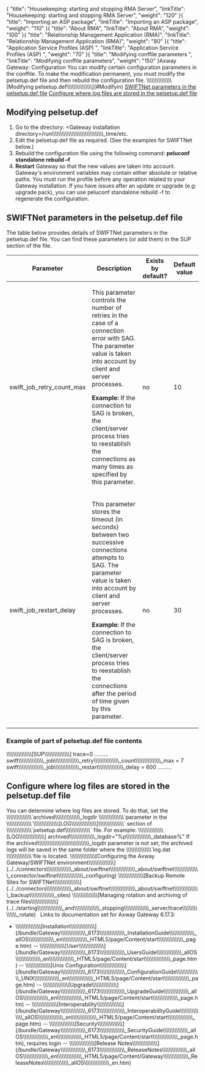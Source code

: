 {
    "title": "Housekeeping: starting and stopping RMA Server",
    "linkTitle": "Housekeeping: starting and stopping RMA Server",
    "weight": "120"
}{
"title": "Importing an ASP package",
"linkTitle": "Importing an ASP package",
"weight": "110"
}{
"title": "About RMA",
"linkTitle": "About RMA",
"weight": "100"
}{
"title": "Relationship Management Application (RMA)",
"linkTitle": "Relationship Management Application (RMA)",
"weight": "80"
}{
"title": "Application Service Profiles (ASP) ",
"linkTitle": "Application Service Profiles (ASP) ",
"weight": "70"
}{
"title": "Modifying conffile parameters ",
"linkTitle": "Modifying conffile parameters",
"weight": "150"
}<span class="mc-variable axway_variables.Component_Long_Name variable">Axway Gateway</span>: Configuration
You can modify certain configuration parameters in the <span class="code">conffile</span>. To make the modification permanent, you must modify the <span class="code">pelsetup.def</span> file and then rebuild the configuration file.
\\\\\\\\\\\\\\\\\\\\\\\\\\\\\\\[Modifying pelsetup.def\\\\\\\\\\\\\\\\\\\\\\\\\\\\\\\](#Modifyin)
<a href="#SWIFTNet" class="MCXref xref">SWIFTNet parameters in the pelsetup.def file</a>
<a href="#Configur" class="MCXref xref">Configure where log files are stored in the pelsetup.def file</a>
<span id="Modifyin"></span>
## Modifying pelsetup.def
1. Go to the directory: <span class="code">&lt;Gateway installation directory>/run\\\\\\\\\\\\\\\\\\\\\\\\\\\\\\\\\\\\\\\\\\\\\\\\\\\\\\\\\\\\\\\_time/etc</span>.
2. Edit the <span class="code">pelsetup.def</span> file as required. (See the examples for SWIFTNet below.)
3. Rebuild the configuration file using the following command:
<span class="code" style="font-weight: bold;">peluconf standalone rebuild –f</span>
4. <span style="font-weight: bold;">Restart</span> Gateway so that the new values are taken into account.
Gateway's environment variables may contain either absolute or relative paths. You must run the profile before any operation related to your Gateway installation.
If you have issues after an update or upgrade (e.g: upgrade pack), you can use peluconf standalone rebuild -f to regenerate the configuration.
<span id="SWIFTNet"></span>
## SWIFTNet parameters in the pelsetup.def file
The table below provides details of SWIFTNet parameters in the <span class="code">pelsetup.def</span> file. You can find these parameters (or add them) in the SUP section of the file.

<table>
         
         
         
         
         
   
   <thead>
      <tr>
<th class="HeadE-Column1-Header1">Parameter         </th>
<th class="HeadE-Column1-Header1">Description         </th>
<th class="HeadE-Column1-Header1">Exists by default?         </th>
<th class="HeadD-Column1-Header1">Default value         </th>
      </tr>
   </thead>
   <tbody>
      <tr>
         <td><p>swift_job_retry_count_max</p>         </td>
         <td><p>This parameter controls the number of retries in the case of a connection error with SAG. The parameter value is taken into account by client and server processes.</p>
<p><span style="font-weight: bold;">Example:</span> If the connection to SAG is broken, the client/server process tries to reestablish the connections as many times as specified by this parameter.</p>         </td>
         <td><p>no</p>         </td>
         <td><p>10</p>         </td>
      </tr>
      <tr>
         <td><p>swift_job_restart_delay</p>         </td>
         <td><p>This parameter stores the timeout (in seconds) between two successive connections attempts to SAG. The parameter value is taken into account by client and server processes.</p>
<p><span style="font-weight: bold;">Example:</span> If the connection to SAG is broken, the client/server process tries to reestablish the connections after the period of time given by this parameter.</p>         </td>
         <td><p>no</p>         </td>
         <td><p>30</p>         </td>
      </tr>
   </tbody>
</table>

### Example of part of pelsetup.def file contents
\\\\\\\\\\\\\\\\\\\\\\\\\\\\\\\[SUP\\\\\\\\\\\\\\\\\\\\\\\\\\\\\\\]
trace=0
………
swift\\\\\\\\\\\\\\\\\\\\\\\\\\\\\\\_job\\\\\\\\\\\\\\\\\\\\\\\\\\\\\\\_retry\\\\\\\\\\\\\\\\\\\\\\\\\\\\\\\_count\\\\\\\\\\\\\\\\\\\\\\\\\\\\\\\_max = 7
swift\\\\\\\\\\\\\\\\\\\\\\\\\\\\\\\_job\\\\\\\\\\\\\\\\\\\\\\\\\\\\\\\_restart\\\\\\\\\\\\\\\\\\\\\\\\\\\\\\\_delay = 600
………
<span id="Configur"></span>
## Configure where log files are stored in the pelsetup.def file
You can determine where log files are stored.
To do that, set the \\\\\\\\\\\\\\\\\\\\\\\\\\\\\\\`archived\\\\\\\\\\\\\\\\\\\\\\\\\\\\\\\_logdir \\\\\\\\\\\\\\\\\\\\\\\\\\\\\\\`parameter in the \\\\\\\\\\\\\\\\\\\\\\\\\\\\\\\`\\\\\\\\\\\\\\\\\\\\\\\\\\\\\\\[LOG\\\\\\\\\\\\\\\\\\\\\\\\\\\\\\\]\\\\\\\\\\\\\\\\\\\\\\\\\\\\\\\` section of \\\\\\\\\\\\\\\\\\\\\\\\\\\\\\\`pelsetup.def\\\\\\\\\\\\\\\\\\\\\\\\\\\\\\\` file. For example:
\\\\\\\\\\\\\\\\\\\\\\\\\\\\\\\[LOG\\\\\\\\\\\\\\\\\\\\\\\\\\\\\\\]
archived\\\\\\\\\\\\\\\\\\\\\\\\\\\\\\\_logdir="%p\\\\\\\\\\\\\\\\\\\\\\\\\\\\\\\_database%"
If the <span class="code">archived\\\\\\\\\\\\\\\\\\\\\\\\\\\\\\\\\\\\\\\\\\\\\\\\\\\\\\\\\\\\\\\_logdir </span>parameter is not set, the archived logs will be saved in the same folder where the \\\\\\\\\\\\\\\\\\\\\\\\\\\\\\\`log.dat \\\\\\\\\\\\\\\\\\\\\\\\\\\\\\\`file is located.
\\\\\\\\\\\\\\\\\\\\\\\\\\\\\\\[Configuring the <span class="mc-variable axway_variables.Component_Long_Name variable">Axway Gateway</span>/SWIFTNet environment\\\\\\\\\\\\\\\\\\\\\\\\\\\\\\\](../../connectors\\\\\\\\\\\\\\\\\\\\\\\\\\\\\\\_about/swiftnet\\\\\\\\\\\\\\\\\\\\\\\\\\\\\\\_about/swiftnet\\\\\\\\\\\\\\\\\\\\\\\\\\\\\\\_connector/swiftnet\\\\\\\\\\\\\\\\\\\\\\\\\\\\\\\_configuring)
\\\\\\\\\\\\\\\\\\\\\\\\\\\\\\\[Backup Remote Sites for SWIFTNet\\\\\\\\\\\\\\\\\\\\\\\\\\\\\\\](../../connectors\\\\\\\\\\\\\\\\\\\\\\\\\\\\\\\_about/swiftnet\\\\\\\\\\\\\\\\\\\\\\\\\\\\\\\_about/swiftnet\\\\\\\\\\\\\\\\\\\\\\\\\\\\\\\_backup\\\\\\\\\\\\\\\\\\\\\\\\\\\\\\\_sites)
\\\\\\\\\\\\\\\\\\\\\\\\\\\\\\\[Managing rotation and archiving of trace files\\\\\\\\\\\\\\\\\\\\\\\\\\\\\\\](../../starting\\\\\\\\\\\\\\\\\\\\\\\\\\\\\\\_and\\\\\\\\\\\\\\\\\\\\\\\\\\\\\\\_stopping\\\\\\\\\\\\\\\\\\\\\\\\\\\\\\\_server/trace\\\\\\\\\\\\\\\\\\\\\\\\\\\\\\\_rotate)
 
Links to documentation set for Axway Gateway <span class="mc-variable axway_variables.Release_Number variable">6.17.3</span>:
- \\\\\\\\\\\\\\\\\\\\\\\\\\\\\\\[Installation\\\\\\\\\\\\\\\\\\\\\\\\\\\\\\\](/bundle/Gateway\\\\\\\\\\\\\\\\\\\\\\\\\\\\\\\_6173\\\\\\\\\\\\\\\\\\\\\\\\\\\\\\\_InstallationGuide\\\\\\\\\\\\\\\\\\\\\\\\\\\\\\\_allOS\\\\\\\\\\\\\\\\\\\\\\\\\\\\\\\_en\\\\\\\\\\\\\\\\\\\\\\\\\\\\\\\_HTML5/page/Content/start\\\\\\\\\\\\\\\\\\\\\\\\\\\\\\\_page.htm) -- \\\\\\\\\\\\\\\\\\\\\\\\\\\\\\\[User\\\\\\\\\\\\\\\\\\\\\\\\\\\\\\\](/bundle/Gateway\\\\\\\\\\\\\\\\\\\\\\\\\\\\\\\_6173\\\\\\\\\\\\\\\\\\\\\\\\\\\\\\\_UsersGuide\\\\\\\\\\\\\\\\\\\\\\\\\\\\\\\_allOS\\\\\\\\\\\\\\\\\\\\\\\\\\\\\\\_en\\\\\\\\\\\\\\\\\\\\\\\\\\\\\\\_HTML5/page/Content/start\\\\\\\\\\\\\\\\\\\\\\\\\\\\\\\_page.htm) -- \\\\\\\\\\\\\\\\\\\\\\\\\\\\\\\[Unix Configuration\\\\\\\\\\\\\\\\\\\\\\\\\\\\\\\](/bundle/Gateway\\\\\\\\\\\\\\\\\\\\\\\\\\\\\\\_6173\\\\\\\\\\\\\\\\\\\\\\\\\\\\\\\_ConfigurationGuide\\\\\\\\\\\\\\\\\\\\\\\\\\\\\\\_UNIX\\\\\\\\\\\\\\\\\\\\\\\\\\\\\\\_en\\\\\\\\\\\\\\\\\\\\\\\\\\\\\\\_HTML5/page/Content/start\\\\\\\\\\\\\\\\\\\\\\\\\\\\\\\_page.htm) -- \\\\\\\\\\\\\\\\\\\\\\\\\\\\\\\[Upgrade\\\\\\\\\\\\\\\\\\\\\\\\\\\\\\\](/bundle/Gateway\\\\\\\\\\\\\\\\\\\\\\\\\\\\\\\_6173\\\\\\\\\\\\\\\\\\\\\\\\\\\\\\\_UpgradeGuide\\\\\\\\\\\\\\\\\\\\\\\\\\\\\\\_allOS\\\\\\\\\\\\\\\\\\\\\\\\\\\\\\\_en\\\\\\\\\\\\\\\\\\\\\\\\\\\\\\\_HTML5/page/Content/start\\\\\\\\\\\\\\\\\\\\\\\\\\\\\\\_page.htm) -- \\\\\\\\\\\\\\\\\\\\\\\\\\\\\\\[Interoperability\\\\\\\\\\\\\\\\\\\\\\\\\\\\\\\](/bundle/Gateway\\\\\\\\\\\\\\\\\\\\\\\\\\\\\\\_6173\\\\\\\\\\\\\\\\\\\\\\\\\\\\\\\_InteroperabilityGuide\\\\\\\\\\\\\\\\\\\\\\\\\\\\\\\_allOS\\\\\\\\\\\\\\\\\\\\\\\\\\\\\\\_en\\\\\\\\\\\\\\\\\\\\\\\\\\\\\\\_HTML5/page/Content/start\\\\\\\\\\\\\\\\\\\\\\\\\\\\\\\_page.htm) -- \\\\\\\\\\\\\\\\\\\\\\\\\\\\\\\[Security\\\\\\\\\\\\\\\\\\\\\\\\\\\\\\\](/bundle/Gateway\\\\\\\\\\\\\\\\\\\\\\\\\\\\\\\_6173\\\\\\\\\\\\\\\\\\\\\\\\\\\\\\\_SecurityGuide\\\\\\\\\\\\\\\\\\\\\\\\\\\\\\\_allOS\\\\\\\\\\\\\\\\\\\\\\\\\\\\\\\_en\\\\\\\\\\\\\\\\\\\\\\\\\\\\\\\_HTML5/page/Content/start\\\\\\\\\\\\\\\\\\\\\\\\\\\\\\\_page.htm), requires login -- \\\\\\\\\\\\\\\\\\\\\\\\\\\\\\\[Release Notes\\\\\\\\\\\\\\\\\\\\\\\\\\\\\\\](/bundle/Gateway\\\\\\\\\\\\\\\\\\\\\\\\\\\\\\\_6173\\\\\\\\\\\\\\\\\\\\\\\\\\\\\\\_ReleaseNotes\\\\\\\\\\\\\\\\\\\\\\\\\\\\\\\_allOS\\\\\\\\\\\\\\\\\\\\\\\\\\\\\\\_en\\\\\\\\\\\\\\\\\\\\\\\\\\\\\\\_HTML5/page/Content/Gateway\\\\\\\\\\\\\\\\\\\\\\\\\\\\\\\_ReleaseNotes\\\\\\\\\\\\\\\\\\\\\\\\\\\\\\\_allOS\\\\\\\\\\\\\\\\\\\\\\\\\\\\\\\_en.htm)
